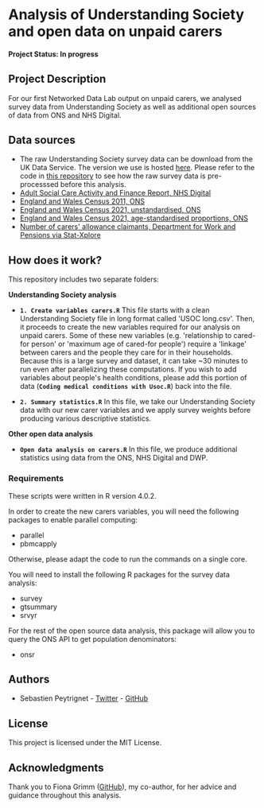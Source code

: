 # Analysis of Understanding Society and open data on unpaid carers

#### Project Status: In progress

## Project Description

For our first Networked Data Lab output on unpaid carers, we analysed survey data from Understanding Society as well as additional open sources of data from ONS and NHS Digital.

## Data sources

* The raw Understanding Society survey data can be download from the UK Data Service. The version we use is hosted [here](https://beta.ukdataservice.ac.uk/datacatalogue/studies/study?id=6614). Please refer to the code in [this repository](https://github.com/HFAnalyticsLab/understanding-society) to see how the raw survey data is pre-processsed before this analysis.
* [Adult Social Care Activity and Finance Report, NHS Digital](https://digital.nhs.uk/data-and-information/publications/statistical/adult-social-care-activity-and-finance-report)
* [England and Wales Census 2011, ONS](https://www.ons.gov.uk/peoplepopulationandcommunity/healthandsocialcare/socialcare/datasets/unpaidcarebyageandsexenglandandwales)
* [England and Wales Census 2021, unstandardised, ONS](https://www.ons.gov.uk/datasets/TS039/editions/2021/versions/2)
* [England and Wales Census 2021,  age-standardised proportions, ONS](https://www.ons.gov.uk/datasets/TS039ASP/editions/2021/versions/2)
* [Number of carers' allowance claimants, Department for Work and Pensions via Stat-Xplore](https://stat-xplore.dwp.gov.uk/webapi/jsf/login.xhtml)

## How does it work?

This repository includes two separate folders:

**Understanding Society analysis**

* **`1. Create variables carers.R`** This file starts with a clean Understanding Society file in long format called 'USOC long.csv'. Then, it proceeds to create the new variables required for our analysis on unpaid carers. Some of these new variables (e.g. 'relationship to cared-for person' or 'maximum age of cared-for people') require a 'linkage' between carers and the people they care for in their households. Because this is a large survey and dataset, it can take ~30 minutes to run even after parallelizing these computations. If you wish to add variables about people's health conditions, please add this portion of data (**`Coding medical conditions with Usoc.R`**) back into the file.

* **`2. Summary statistics.R`** In this file, we take our Understanding Society data with our new carer variables and we apply survey weights before producing various descriptive statistics.

**Other open data analysis**

* **`Open data analysis on carers.R`** In this file, we produce additional statistics using data from the ONS, NHS Digital and DWP.

### Requirements

These scripts were written in R version 4.0.2.

In order to create the new carers variables, you will need the following packages to enable parallel computing:

* parallel
* pbmcapply

Otherwise, please adapt the code to run the commands on a single core.

You will need to install the following R packages for the survey data analysis:

* survey
* gtsummary
* srvyr

For the rest of the open source data analysis, this package will allow you to query the ONS API to get population denominators:

* onsr

## Authors

* Sebastien Peytrignet - [Twitter](https://twitter.com/SebastienPeytr2) - [GitHub](https://github.com/sg-peytrignet)

## License

This project is licensed under the MIT License.

## Acknowledgments

Thank you to Fiona Grimm ([GitHub](https://github.com/fiona-grimm)), my co-author, for her advice and guidance throughout this analysis.
